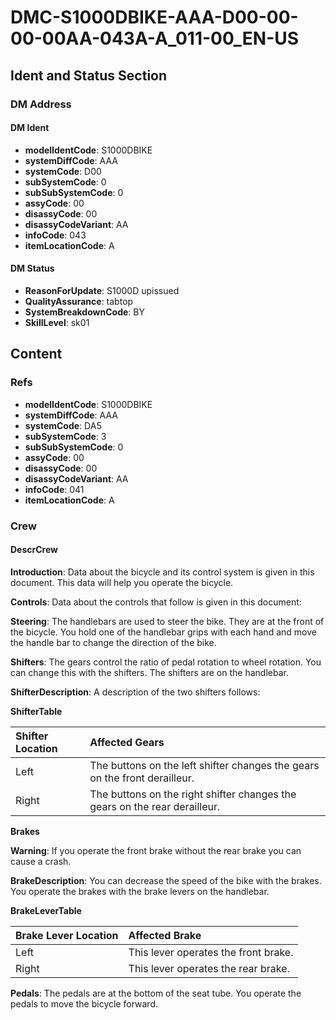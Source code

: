 # DMC-S1000DBIKE-AAA-D00-00-00-00AA-043A-A_011-00_EN-US

## Ident and Status Section

### DM Address

#### DM Ident

*   **modelIdentCode**: S1000DBIKE
*   **systemDiffCode**: AAA
*   **systemCode**: D00
*   **subSystemCode**: 0
*   **subSubSystemCode**: 0
*   **assyCode**: 00
*   **disassyCode**: 00
*   **disassyCodeVariant**: AA
*   **infoCode**: 043
*   **itemLocationCode**: A

#### DM Status

*   **ReasonForUpdate**: S1000D upissued
*   **QualityAssurance**: tabtop
*   **SystemBreakdownCode**: BY
*   **SkillLevel**: sk01

## Content

### Refs

*   **modelIdentCode**: S1000DBIKE
*   **systemDiffCode**: AAA
*   **systemCode**: DA5
*   **subSystemCode**: 3
*   **subSubSystemCode**: 0
*   **assyCode**: 00
*   **disassyCode**: 00
*   **disassyCodeVariant**: AA
*   **infoCode**: 041
*   **itemLocationCode**: A

### Crew

#### DescrCrew

**Introduction**: Data about the bicycle and its control system is given in this document. This data will help you operate the bicycle.

**Controls**: Data about the controls that follow is given in this document:

**Steering**: The handlebars are used to steer the bike. They are at the front of the bicycle. You hold one of the handlebar grips with each hand and move the handle bar to change the direction of the bike.

**Shifters**: The gears control the ratio of pedal rotation to wheel rotation. You can change this with the shifters. The shifters are on the handlebar.

**ShifterDescription**: A description of the two shifters follows:

**ShifterTable**

| Shifter Location | Affected Gears                                 |
| :--------------- | :--------------------------------------------- |
| Left            | The buttons on the left shifter changes the gears on the front derailleur. |
| Right           | The buttons on the right shifter changes the gears on the rear derailleur. |

**Brakes**

**Warning**: If you operate the front brake without the rear brake you can cause a crash.

**BrakeDescription**: You can decrease the speed of the bike with the brakes. You operate the brakes with the brake levers on the handlebar.

**BrakeLeverTable**

| Brake Lever Location | Affected Brake |
| :------------------- | :------------- |
| Left                 | This lever operates the front brake. |
| Right                | This lever operates the rear brake. |

**Pedals**: The pedals are at the bottom of the seat tube. You operate the pedals to move the bicycle forward.